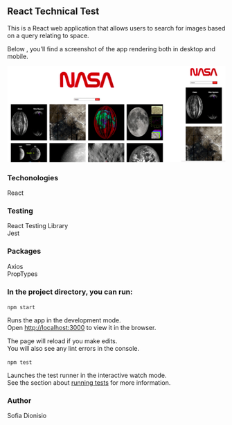 ## React Technical Test

This is a React web application that allows users to search for images based on a query relating to space.

Below , you'll find a screenshot of the app rendering both in desktop and mobile.

![Screenshot](image.png)

### Techonologies

React

### Testing

React Testing Library<br />
Jest

### Packages

Axios<br />
PropTypes

### In the project directory, you can run:

`npm start`

Runs the app in the development mode.<br />
Open [http://localhost:3000](http://localhost:3000) to view it in the browser.

The page will reload if you make edits.<br />
You will also see any lint errors in the console.

`npm test`

Launches the test runner in the interactive watch mode.<br />
See the section about [running tests](https://facebook.github.io/create-react-app/docs/running-tests) for more information.

### Author

Sofia Dionisio

